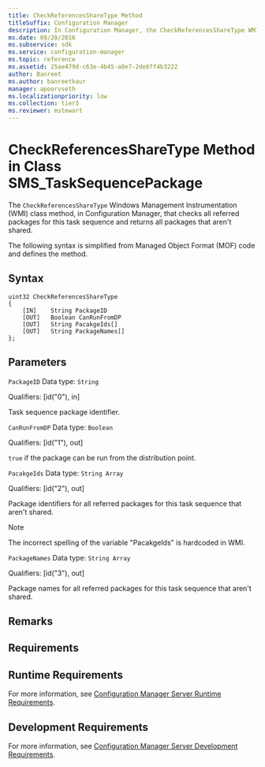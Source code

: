 ```yaml
---
title: CheckReferencesShareType Method
titleSuffix: Configuration Manager
description: In Configuration Manager, the CheckReferencesShareType WMI class method checks all referred packages for this task sequence and returns all packages that aren't shared.
ms.date: 09/20/2016
ms.subservice: sdk
ms.service: configuration-manager
ms.topic: reference
ms.assetid: 25ae479d-c63e-4b45-a8e7-2de6ff4b3222
author: Banreet
ms.author: banreetkaur
manager: apoorvseth
ms.localizationpriority: low
ms.collection: tier3
ms.reviewer: mstewart
---
```

# CheckReferencesShareType Method in Class SMS_TaskSequencePackage
The `CheckReferencesShareType` Windows Management Instrumentation (WMI) class method, in Configuration Manager, that checks all referred packages for this task sequence and returns all packages that aren't shared.

 The following syntax is simplified from Managed Object Format (MOF) code and defines the method.

## Syntax

```
uint32 CheckReferencesShareType
{
    [IN]    String PackageID
    [OUT]   Boolean CanRunFromDP
    [OUT]   String PacakgeIds[]
    [OUT]   String PackageNames[]
};
```

## Parameters
 `PackageID`
 Data type: `String`

 Qualifiers: [id("0"), in]

 Task sequence package identifier.

 `CanRunFromDP`
 Data type: `Boolean`

 Qualifiers: [id("1"), out]

 `true` if the package can be run from the distribution point.

 `PacakgeIds`
 Data type: `String Array`

 Qualifiers: [id("2"), out]

 Package identifiers for all referred packages for this task sequence that aren't shared.

> [!NOTE]
>  The incorrect spelling of the variable "PacakgeIds" is hardcoded in WMI.

 `PackageNames`
 Data type: `String Array`

 Qualifiers: [id("3"), out]

 Package names for all referred packages for this task sequence that aren't shared.

## Remarks

## Requirements

## Runtime Requirements
 For more information, see [Configuration Manager Server Runtime Requirements](../../../develop/core/reqs/server-runtime-requirements.md).

## Development Requirements
 For more information, see [Configuration Manager Server Development Requirements](../../../develop/core/reqs/server-development-requirements.md).
